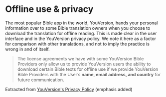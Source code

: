 
# Offline use & privacy

The most popular Bible app in the world, YouVersion, hands your personal information over to some Bible translation owners when you choose to download the translation for offline reading. This is made clear in the user interface and in the YouVersion privacy policy. We note it here as a factor for comparison with other translations, and not to imply the practice is wrong in and of itself.

> The license agreements we have with some YouVersion Bible Providers only allow us to provide YouVersion users the ability to download certain Bible texts for offline use if we provide YouVersion Bible Providers with the User’s __name, email address, and country__ for future communication.

Extracted from [YouVersion's Privacy Policy](https://www.bible.com/en-GB/privacy#section6) (emphasis added)

<VPButton href='/initiatives/bibles/' text="Return to Bibles" theme='alt'></VPButton>
